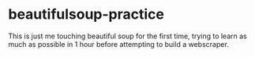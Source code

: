 # beautifulsoup-practice
This is just me touching beautiful soup for the first time, trying to learn as much as possible in 1 hour before attempting to build a webscraper.
